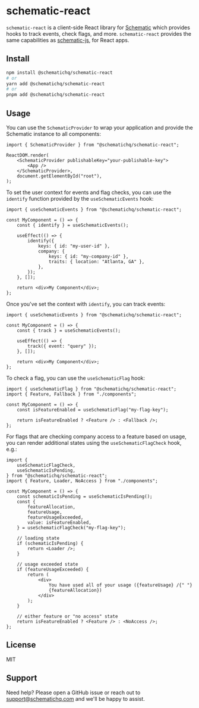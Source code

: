 # schematic-react

`schematic-react` is a client-side React library for [Schematic](https://schematichq.com) which provides hooks to track events, check flags, and more. `schematic-react` provides the same capabilities as [schematic-js](https://github.com/schematichq/schematic-js/tree/main/js), for React apps.

## Install

```bash
npm install @schematichq/schematic-react
# or
yarn add @schematichq/schematic-react
# or
pnpm add @schematichq/schematic-react
```

## Usage

You can use the `SchematicProvider` to wrap your application and provide the Schematic instance to all components:

```tsx
import { SchematicProvider } from "@schematichq/schematic-react";

ReactDOM.render(
    <SchematicProvider publishableKey="your-publishable-key">
        <App />
    </SchematicProvider>,
    document.getElementById("root"),
);
```

To set the user context for events and flag checks, you can use the `identify` function provided by the `useSchematicEvents` hook:

```tsx
import { useSchematicEvents } from "@schematichq/schematic-react";

const MyComponent = () => {
    const { identify } = useSchematicEvents();

    useEffect(() => {
        identify({
            keys: { id: "my-user-id" },
            company: {
                keys: { id: "my-company-id" },
                traits: { location: "Atlanta, GA" },
            },
        });
    }, []);

    return <div>My Component</div>;
};
```

Once you've set the context with `identify`, you can track events:

```tsx
import { useSchematicEvents } from "@schematichq/schematic-react";

const MyComponent = () => {
    const { track } = useSchematicEvents();

    useEffect(() => {
        track({ event: "query" });
    }, []);

    return <div>My Component</div>;
};
```

To check a flag, you can use the `useSchematicFlag` hook:

```tsx
import { useSchematicFlag } from "@schematichq/schematic-react";
import { Feature, Fallback } from "./components";

const MyComponent = () => {
    const isFeatureEnabled = useSchematicFlag("my-flag-key");

    return isFeatureEnabled ? <Feature /> : <Fallback />;
};
```

For flags that are checking company access to a feature based on usage, you can render additional states using the `useSchematicFlagCheck` hook, e.g.:

```tsx
import {
    useSchematicFlagCheck,
    useSchematicIsPending,
} from "@schematichq/schematic-react";
import { Feature, Loader, NoAccess } from "./components";

const MyComponent = () => {
    const schematicIsPending = useSchematicIsPending();
    const {
        featureAllocation,
        featureUsage,
        featureUsageExceeded,
        value: isFeatureEnabled,
    } = useSchematicFlagCheck("my-flag-key");

    // loading state
    if (schematicIsPending) {
        return <Loader />;
    }

    // usage exceeded state
    if (featureUsageExceeded) {
        return (
            <div>
                You have used all of your usage ({featureUsage} /{" "}
                {featureAllocation})
            </div>
        );
    }

    // either feature or "no access" state
    return isFeatureEnabled ? <Feature /> : <NoAccess />;
};
```

## License

MIT

## Support

Need help? Please open a GitHub issue or reach out to [support@schematichq.com](mailto:support@schematichq.com) and we'll be happy to assist.
